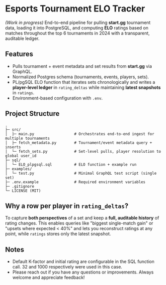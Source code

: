 # Esports Tournament ELO Tracker

*(Work in progress)*
End-to-end pipeline for pulling **start.gg** tournament data, loading it into PostgreSQL, and computing **ELO** ratings based on matches throughout the top 6 tournaments in 2024 with a transparent, auditable ledger.

## Features
- Pulls tournament + event metadata and set results from **start.gg** via GraphQL.
- Normalized Postgres schema (tournaments, events, players, sets).
- PL/pgSQL ELO function that iterates sets chronologically and writes a **player-level ledger** in `rating_deltas` while maintaining **latest snapshots** in `ratings`.
- Environment-based configuration with `.env`.

## Project Structure
```
.
├─ src/
│  ├─ main.py                  # Orchestrates end-to-end ingest for multiple tournaments
│  ├─ fetch_metadata.py        # Tournament/event metadata query + inserts
│  └─ fetch_sets.py            # Set-level pulls, player resolution to global user_id
├─ sql/
│  └─ ELO_plpgsql.sql          # ELO function + example run
├─ examples/
│  └─ test.py                  # Minimal GraphQL test script (single set)
├─ .env.example                # Required environment variables
├─ .gitignore
└─ LICENSE (MIT)
```

## Why a row per player in `rating_deltas`?
To capture **both perspectives** of a set and keep a **full, auditable history** of rating changes. This enables queries like "biggest single-match gain" or "upsets where expected < 40%" and lets you reconstruct ratings at any point, while `ratings` stores only the latest snapshot.


## Notes
- Default K-factor and initial rating are configurable in the SQL function call. 32 and 1000 respectively were used in this case.
- Please reach out if you have any questions or improvements. Always welcome and appreciate feedback!
